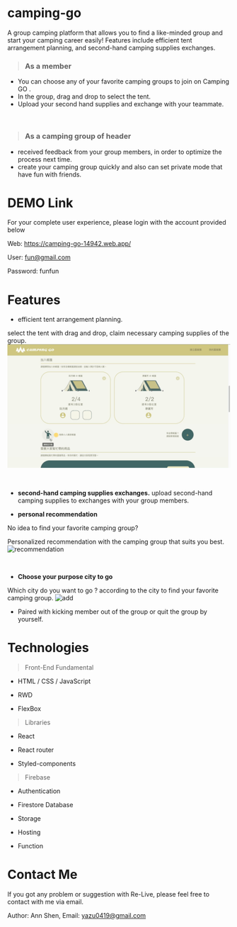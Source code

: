 # camping-go
A group camping platform that allows you to find a like-minded group and start your camping career easily! Features include efficient tent arrangement planning, and second-hand camping supplies exchanges.
> ### As a member

- You can choose any of your favorite camping groups to join on Camping GO .
- In the group, drag and drop to select the tent.
- Upload your second hand supplies and exchange with your teammate.
<br>


> ### As a camping group of header
- received feedback from your group members, in order to optimize the process  next time.
- create your camping group quickly and also can set private mode that have fun with friends.   

# DEMO Link
For your complete user experience, please login with the account provided below

Web: https://camping-go-14942.web.app/

User: fun@gmail.com

Password: funfun


# Features
- efficient tent arrangement planning.

select the tent with drag and drop, claim necessary camping supplies of the group.
![supplies](./read_img/tent_supplies.gif) 

</br>


- **second-hand camping supplies exchanges.**
upload second-hand camping supplies to exchanges with your group members.


- **personal recommendation**

 No idea to find your favorite camping group? 
 
 Personalized recommendation with the camping group that suits you best.
 ![recommendation](./read_img/recommendation.gif) 
 
 <br>

- **Choose your purpose city to go**

Which city do you want to go ?  according to the city to find your favorite camping group.
 ![add](./read_img/purpose_city.gif) 
 
- Paired with kicking member out of the group or quit the group by yourself. 

# Technologies
> Front-End Fundamental 
  - HTML / CSS / JavaScript
    
  - RWD
    
  - FlexBox
    
> Libraries 
  - React
    
  - React router
    
  - Styled-components
    
> Firebase
  - Authentication
    
  - Firestore Database
    
  - Storage
    
  - Hosting
    
  - Function

# Contact Me
If you got any problem or suggestion with Re-Live, please feel free to contact with me via email.

Author: Ann Shen,
Email: yazu0419@gmail.com
